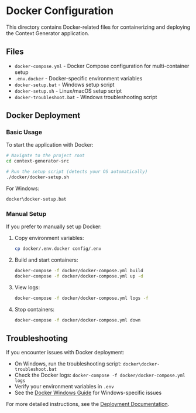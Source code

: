 # Docker Configuration

This directory contains Docker-related files for containerizing and deploying the Context Generator application.

## Files

- `docker-compose.yml` - Docker Compose configuration for multi-container setup
- `.env.docker` - Docker-specific environment variables
- `docker-setup.bat` - Windows setup script
- `docker-setup.sh` - Linux/macOS setup script
- `docker-troubleshoot.bat` - Windows troubleshooting script

## Docker Deployment

### Basic Usage

To start the application with Docker:

```bash
# Navigate to the project root
cd context-generator-src

# Run the setup script (detects your OS automatically)
./docker/docker-setup.sh
```

For Windows:
```batch
docker\docker-setup.bat
```

### Manual Setup

If you prefer to manually set up Docker:

1. Copy environment variables:
   ```bash
   cp docker/.env.docker config/.env
   ```

2. Build and start containers:
   ```bash
   docker-compose -f docker/docker-compose.yml build
   docker-compose -f docker/docker-compose.yml up -d
   ```

3. View logs:
   ```bash
   docker-compose -f docker/docker-compose.yml logs -f
   ```

4. Stop containers:
   ```bash
   docker-compose -f docker/docker-compose.yml down
   ```

## Troubleshooting

If you encounter issues with Docker deployment:

- On Windows, run the troubleshooting script: `docker\docker-troubleshoot.bat`
- Check the Docker logs: `docker-compose -f docker/docker-compose.yml logs`
- Verify your environment variables in `.env`
- See the [Docker Windows Guide](../docs/DOCKER_WINDOWS_GUIDE.md) for Windows-specific issues

For more detailed instructions, see the [Deployment Documentation](../docs/DEPLOYMENT.md).